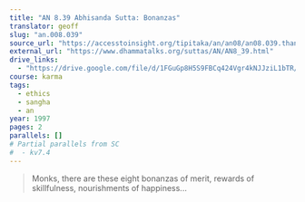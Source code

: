 ```yaml
---
title: "AN 8.39 Abhisanda Sutta: Bonanzas"
translator: geoff
slug: "an.008.039"
source_url: "https://accesstoinsight.org/tipitaka/an/an08/an08.039.than.html"
external_url: "https://www.dhammatalks.org/suttas/AN/AN8_39.html"
drive_links:
  - "https://drive.google.com/file/d/1FGuGp8H5S9FBCq424Vgr4kNJJziL1bTR/view?usp=drivesdk"
course: karma
tags:
  - ethics
  - sangha
  - an
year: 1997
pages: 2
parallels: []
# Partial parallels from SC
#  - kv7.4
---
```


> Monks, there are these eight bonanzas of merit, rewards of skillfulness, nourishments of happiness...

<!---->
